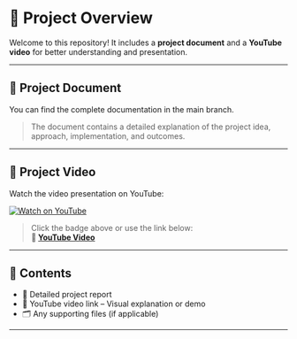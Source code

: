 # 📁 Project Overview

Welcome to this repository! It includes a **project document** and a **YouTube video** for better understanding and presentation.

---

## 📄 Project Document

You can find the complete documentation in the main branch. 
> The document contains a detailed explanation of the project idea, approach, implementation, and outcomes.

---

## 🎥 Project Video

Watch the video presentation on YouTube:

[![Watch on YouTube](https://img.shields.io/badge/Watch%20Video-YouTube-red?logo=youtube)]([https://youtu.be/k_yLMwF-1g0?feature=shared](https://youtu.be/T17mE-O-Mrs?si=GynBli4LfcfLVBZl))

> Click the badge above or use the link below:  
**🔗 [YouTube Video]((https://youtu.be/T17mE-O-Mrs?si=GynBli4LfcfLVBZl))**

---

## 📌 Contents

- 📄 Detailed project report  
- 🔗 YouTube video link – Visual explanation or demo  
- 🗂️ Any supporting files (if applicable)

---



